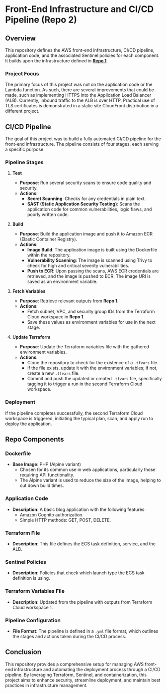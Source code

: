 # Front-End Infrastructure and CI/CD Pipeline (Repo 2)

## Overview
This repository defines the AWS front-end infrastructure, CI/CD pipeline, application code, and the associated Sentinel policies for each component. It builds upon the infrastructure defined in **[Repo 1](https://github.com/neakoh/awscicd-v1-backend)**

### Project Focus
The primary focus of this project was not on the application code or the Lambda function. As such, there are several improvements that could be made, such as implementing HTTPS into the Application Load Balancer (ALB). Currently, inbound traffic to the ALB is over HTTP. Practical use of TLS certificates is demonstrated in a static site CloudFront distribution in a different project.

## CI/CD Pipeline
The goal of this project was to build a fully automated CI/CD pipeline for the front-end infrastructure. The pipeline consists of four stages, each serving a specific purpose:

### Pipeline Stages

1. **Test**
   - **Purpose**: Run several security scans to ensure code quality and security.
   - **Actions**:
     - **Secret Scanning**: Checks for any credentials in plain text.
     - **SAST (Static Application Security Testing)**: Scans the application code for common vulnerabilities, logic flaws, and poorly written code.

2. **Build**
   - **Purpose**: Build the application image and push it to Amazon ECR (Elastic Container Registry).
   - **Actions**:
     - **Image Build**: The application image is built using the Dockerfile within the repository.
     - **Vulnerability Scanning**: The image is scanned using Trivy to check for high and critical severity vulnerabilities.
     - **Push to ECR**: Upon passing the scans, AWS ECR credentials are retrieved, and the image is pushed to ECR. The image URI is saved as an environment variable.

3. **Fetch Variables**
   - **Purpose**: Retrieve relevant outputs from **Repo 1**.
   - **Actions**:
     - Fetch subnet, VPC, and security group IDs from the Terraform Cloud workspace in **Repo 1**.
     - Save these values as environment variables for use in the next stage.

4. **Update Terraform**
   - **Purpose**: Update the Terraform variables file with the gathered environment variables.
   - **Actions**:
     - Clone the repository to check for the existence of a `.tfvars` file.
     - If the file exists, update it with the environment variables; if not, create a new `.tfvars` file.
     - Commit and push the updated or created `.tfvars` file, specifically tagging it to trigger a run in the second Terraform Cloud workspace.

### Deployment
If the pipeline completes successfully, the second Terraform Cloud workspace is triggered, initiating the typical plan, scan, and apply run to deploy the application.

## Repo Components

### Dockerfile
- **Base Image**: PHP (Alpine variant)
  - Chosen for its common use in web applications, particularly those requiring API functionality.
  - The Alpine variant is used to reduce the size of the image, helping to cut down build times.

### Application Code
- **Description**: A basic blog application with the following features:
  - Amazon Cognito authorization.
  - Simple HTTP methods: GET, POST, DELETE.

### Terraform File
- **Description**: This file defines the ECS task definition, service, and the ALB.

### Sentinel Policies
- **Description**: Policies that check which launch type the ECS task definition is using.

### Terraform Variables File
- **Description**: Updated from the pipeline with outputs from Terraform Cloud workspace 1.

### Pipeline Configuration
- **File Format**: The pipeline is defined in a `.yml` file format, which outlines the stages and actions taken during the CI/CD process.

## Conclusion
This repository provides a comprehensive setup for managing AWS front-end infrastructure and automating the deployment process through a CI/CD pipeline. By leveraging Terraform, Sentinel, and containerization, this project aims to enhance security, streamline deployment, and maintain best practices in infrastructure management.
